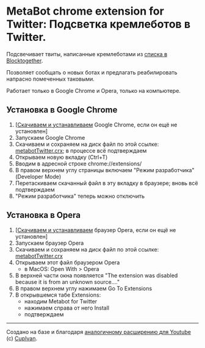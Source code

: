 # MetaBot chrome extension for Twitter: Подсветка кремлеботов в Twitter.

Подсвечивает твиты, написанные кремлеботами из [списка в Blocktogether](https://blocktogether.org/show-blocks/SiJai3FyVmodO0XxkL2r-pezIK_oahHRwqv9I6U3).

Позволяет сообщать о новых ботах и предлагать реабилировать напрасно помеченных таковыми.

Работает только в Google Chrome и Opera, только на компьютере.


## Установка в Google Chrome

1. [[Скачиваем и устанавливаем](https://www.google.com/chrome/) Google Chrome, если он ещё не установлен]
2. Запускаем Google Chrome
3. Скачиваем и сохраняем на диск файл по этой ссылке: [metabotTwitter.crx](https://raw.githubusercontent.com/antibot4navalny/metabot/master/metabotTwitter.crx); в процессе всё подтверждаем
4. Открываем новую вкладку (Ctrl+T)
5. Вводим в адресной строке chrome://extensions/
6. В правом верхнем углу страницы включаем "Режим разработчика" (Developer Mode) 
7. Перетаскиваем скачанный файл в эту вкладку в браузере; вновь всё подтверждаем
8. "Режим разработчика" теперь можно отключить

## Установка в Opera

1. [[Скачиваем и устанавливаем](https://www.opera.com/download) браузер Opera, если он ещё не установлен]
2. Запускаем браузер Opera
3. Скачиваем и сохраняем на диск файл по этой ссылке: [metabotTwitter.crx](https://raw.githubusercontent.com/antibot4navalny/metabot/master/metabotTwitter.crx)
4. Открываем этот файл браузером Opera
    - в MacOS: Open With > Opera
5. В верхней части окна появляется "The extension was disabled because it is from an unknown source...."
6. В правом верхнем углу нажимаем Go To Extensions
7. В открывшемся табе Extensions:
    - находим Metabot for Twitter
    - нажимаем справа от него Install
    - подтверждаем

----
Создано на базе и благодаря [аналогичному расширению для Youtube](https://github.com/CupIvan/metabot) (c) [CupIvan](https://github.com/CupIvan).
